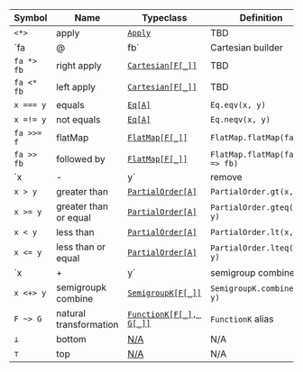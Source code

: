 | Symbol     | Name                   | Typeclass                                                                            | Definition               |
| ---------- | ---------------------- | ---------------------------------------------------------------------------------    |------------------------- |
| `<*>`      | apply                  | [`Apply`](../../../../core/src/main/scala/cats/Apply.scala)                          | TBD                      |
| `fa |@| fb`| Cartesian builder      | [`Cartesian[F[_]]`](../../../../core/src/main/scala/cats/Cartesian.scala)            | TBD                      |
| `fa *> fb` | right apply            | [`Cartesian[F[_]]`](../../../../core/src/main/scala/cats/Cartesian.scala)            | TBD                      |
| `fa <* fb` | left apply             | [`Cartesian[F[_]]`](../../../../core/src/main/scala/cats/Cartesian.scala)            | TBD                      |
| `x === y`  | equals                 | [`Eq[A]`](../../../../kernel/src/main/scala/cats/kernel/Eq.scala)                    | `Eq.eqv(x, y)`           |
| `x =!= y`  | not equals             | [`Eq[A]`](../../../../kernel/src/main/scala/cats/kernel/Eq.scala)                    | `Eq.neqv(x, y)`          |
| `fa >>= f` | flatMap                | [`FlatMap[F[_]]`](../../../../core/src/main/scala/cats/syntax/flatMap.scala)         | `FlatMap.flatMap(fa)(f)` |
| `fa >> fb` | followed by            | [`FlatMap[F[_]]`](../../../../core/src/main/scala/cats/syntax/flatMap.scala)         | `FlatMap.flatMap(fa)(_ => fb)` |
| `x |-| y`  | remove                 | [`Group[A]`](../../../../kernel/src/main/scala/cats/kernel/Group.scala)              | `Group.remove(x, y)`     |
| `x > y`    | greater than           | [`PartialOrder[A]`](../../../../kernel/src/main/scala/cats/kernel/PartialOrder.scala)| `PartialOrder.gt(x, y)`  |
| `x >= y`   | greater than or equal  | [`PartialOrder[A]`](../../../../kernel/src/main/scala/cats/kernel/PartialOrder.scala)| `PartialOrder.gteq(x, y)`|
| `x < y`    | less than              | [`PartialOrder[A]`](../../../../kernel/src/main/scala/cats/kernel/PartialOrder.scala)| `PartialOrder.lt(x, y)`  |
| `x <= y`   | less than or equal     | [`PartialOrder[A]`](../../../../kernel/src/main/scala/cats/kernel/PartialOrder.scala)| `PartialOrder.lteq(x, y)`|
| `x |+| y`  | semigroup combine      | [`Semigroup[A]`](../../../../kernel/src/main/scala/cats/kernel/Semigroup.scala)      | `Semigroup.combine(x, y)`|
| `x <+> y`  | semigroupk combine     | [`SemigroupK[F[_]]`](../../../../core/src/main/scala/cats/SemigroupK.scala)          | `SemigroupK.combineK(x, y)`|
| `F ~> G`   | natural transformation | [`FunctionK[F[_], G[_]]`](../../../../core/src/main/scala/cats/arrow/FunctionK.scala)| `FunctionK` alias        |
| `⊥`        | bottom                 | [N/A](../../../../core/src/main/scala/cats/package.scala)                            | N/A                      |
| `⊤`        | top                    | [N/A](../../../../core/src/main/scala/cats/package.scala)                            | N/A                      |